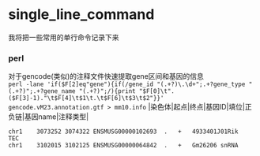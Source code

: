 # single_line_command
我将把一些常用的单行命令记录下来
### perl
对于gencode(类似)的注释文件快速提取gene区间和基因的信息<br/>
`perl -lane 'if($F[2]eq"gene"){if(/gene_id "(.+?)\.\d+";.+?gene_type "(.+?)";.+?gene_name "(.+?)";/){print "$F[0]\t".($F[3]-1)."\t$F[4]\t$1\t.\t$F[6]\t$3\t$2"}}' gencode.vM23.annotation.gtf > mm10.info`
|染色体|起点|终点|基因ID|填位|正负链|基因name|注释类型|
```
chr1	3073252	3074322	ENSMUSG00000102693	.	+	4933401J01Rik	TEC
chr1	3102015	3102125	ENSMUSG00000064842	.	+	Gm26206	snRNA
```